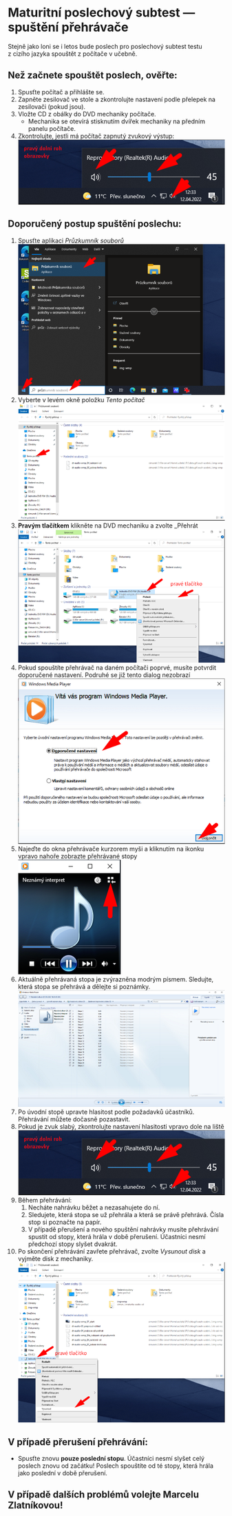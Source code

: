 # Maturitní poslechový subtest — spuštění přehrávače

Stejně jako loni se i letos bude poslech pro poslechový subtest testu z&nbsp;cizího jazyka spouštět z&nbsp;počítače v&nbsp;učebně.

## Než začnete spouštět poslech, ověřte:

1. Spusťte počítač a přihlášte se.
2. Zapněte zesilovač ve stole a zkontrolujte nastavení podle přelepek na zesilovači (pokud jsou).
2. Vložte CD z&nbsp;obálky do DVD mechaniky počítače.
    - Mechanika se otevírá stisknutím dvířek mechaniky na předním panelu počítače.
3. Zkontrolujte, jestli má počítač zapnutý zvukový výstup:
    ![Kontrola zvukového výstupu](img/mat-cd_07_hlasitost.png)

## Doporučený postup spuštění poslechu:

1. Spusťte aplikaci _Průzkumník souborů_  
   ![Spuštění průzkumníka souborů](img/mat-cd_01_pruzkumnik.png)
1. Vyberte v&nbsp;levém okně položku _Tento počítač_  
   ![Zobrazení jednotek počítače](img/mat-cd_02_tento-pocitac.png)
1. **Pravým tlačítkem** klikněte na DVD mechaniku a zvolte _Přehrát  
   ![Spuštění přehrávání](img/mat-cd_03_spustit.png)
1. Pokud spouštíte přehrávač na daném počítači poprvé, musíte potvrdit doporučené nastavení. Podruhé se již tento dialog nezobrazí  
   ![](img/mat-cd_04_wmp-nastaveni.png)
1. Najeďte do okna přehrávače kurzorem myši a kliknutím na ikonku vpravo nahoře zobrazte přehrávané stopy  
   ![](img/mat-cd_05_zobraz-stopy.png)
1. Aktuálně přehrávaná stopa je zvýrazněna modrým písmem. Sledujte, která stopa se přehrává a dělejte si poznámky.  
   ![](img/mat-cd_06_zobrazeni-stop.png)
1. Po úvodní stopě upravte hlasitost podle požadavků účastníků. Přehrávání můžete dočasně pozastavit.
1. Pokud je zvuk slabý, zkontrolujte nastavení hlasitosti vpravo dole na liště  
   ![](img/mat-cd_07_hlasitost.png)
1. Během přehrávání:
    1. Necháte nahrávku běžet a nezasahujete do ní.
    2. Sledujete, která stopa se už přehrála a která se právě přehrává. Čísla stop si poznačte na papír.
    3. V&nbsp;případě přerušení a nového spuštění nahrávky musíte přehrávání spustit od stopy, která hrála v&nbsp;době přerušení. Účastníci nesmí předchozí stopy slyšet dvakrát.
1. Po skončení přehrávání zavřete přehrávač, zvolte _Vysunout disk_ a vyjměte disk z&nbsp;mechaniky.  
   ![](img/mat-cd_08_vysunout.png)

## V&nbsp;případě přerušení přehrávání:

- Spusťte znovu **pouze poslední stopu**. Účastníci nesmí slyšet celý poslech znovu od začátku!
    Poslech spouštíte od té stopy, která hrála jako poslední v&nbsp;době přerušení.

## V&nbsp;případě dalších problémů volejte Marcelu Zlatníkovou!
